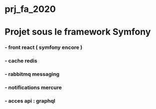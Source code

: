 # prj_fa_2020
# Projet sous le framework Symfony

### - front react ( symfony encore )

### - cache redis


### - rabbitmq messaging


### - notifications mercure


### - acces api : graphql
